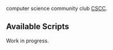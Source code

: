 computer science community club [CSCC](https://www.facebook.com/cscclub).

## Available Scripts

Work in progress.